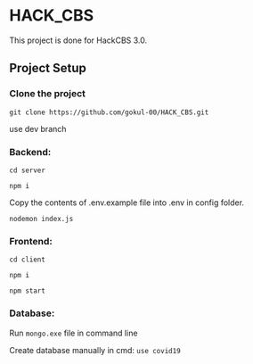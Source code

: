 # HACK_CBS

This project is done for HackCBS 3.0.

## Project Setup

### Clone the project

`git clone https://github.com/gokul-00/HACK_CBS.git`

use dev branch

### Backend:

  `cd server`

  `npm i`

   Copy the contents of .env.example file into .env in config folder.
  
  `nodemon index.js`

### Frontend:

  `cd client`

  `npm i`

  `npm start`


### Database:

Run `mongo.exe` file in command line

Create database manually in cmd: `use covid19`


